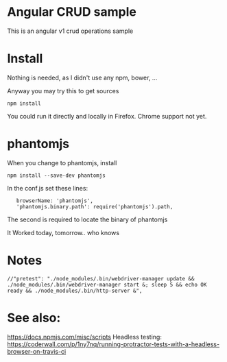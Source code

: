 # Angular CRUD sample
This is an angular v1 crud operations sample

# Install
Nothing is needed, as I didn't use any npm, bower, ...

Anyway you may try this to get sources
```
npm install
```
You could run it directly and locally in Firefox.
Chrome support not yet.

# phantomjs
When you change to phantomjs, install
```
npm install --save-dev phantomjs
```

In the conf.js set these lines:
```
   browserName: 'phantomjs',
   'phantomjs.binary.path': require('phantomjs').path,
```

The second is required to locate the binary of
phantomjs

It Worked today, tomorrow.. who knows

# Notes
    //"pretest": "./node_modules/.bin/webdriver-manager update && ./node_modules/.bin/webdriver-manager start &; sleep 5 && echo OK ready && ./node_modules/.bin/http-server &",

# See also:
https://docs.npmjs.com/misc/scripts
Headless testing:
https://coderwall.com/p/1ny7nq/running-protractor-tests-with-a-headless-browser-on-travis-ci